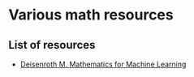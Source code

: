 # Various math resources

## List of resources
- [Deisenroth M. Mathematics for Machine Learning](https://mml-book.com/)
